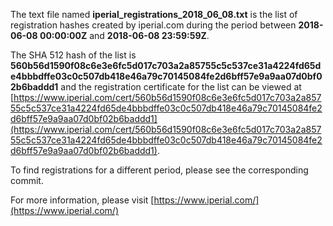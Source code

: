 The text file named **iperial_registrations_2018_06_08.txt** is the list of registration hashes created by iperial.com during the period between **2018-06-08 00:00:00Z** and **2018-06-08 23:59:59Z**.

The SHA 512 hash of the list is **560b56d1590f08c6e3e6fc5d017c703a2a85755c5c537ce31a4224fd65de4bbbdffe03c0c507db418e46a79c70145084fe2d6bff57e9a9aa07d0bf02b6baddd1** and the registration certificate for the list can be viewed at [https://www.iperial.com/cert/560b56d1590f08c6e3e6fc5d017c703a2a85755c5c537ce31a4224fd65de4bbbdffe03c0c507db418e46a79c70145084fe2d6bff57e9a9aa07d0bf02b6baddd1](https://www.iperial.com/cert/560b56d1590f08c6e3e6fc5d017c703a2a85755c5c537ce31a4224fd65de4bbbdffe03c0c507db418e46a79c70145084fe2d6bff57e9a9aa07d0bf02b6baddd1).

To find registrations for a different period, please see the corresponding commit.

For more information, please visit [https://www.iperial.com/](https://www.iperial.com/)
